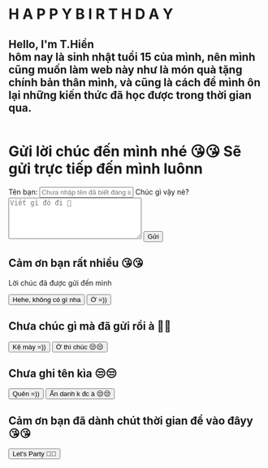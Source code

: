 <!DOCTYPE html>
<html lang="en">
<head>
    <meta charset="UTF-8">
    <meta http-equiv="X-UA-Compatible" content="IE=edge">
    <meta name="viewport" content="width=device-width, initial-scale=1.0">
    <link rel="shortcut icon" href="./assets/img/favicon.ico" type="image/x-icon">
    <link rel="stylesheet" href="./assets/css/base.css">
    <link rel="stylesheet" href="./assets/css/style.css">
    <link rel="stylesheet" href="./assets/css/reponsive.css">
    <link rel="preconnect" href="https://fonts.googleapis.com">
    <link rel="preconnect" href="https://fonts.gstatic.com" crossorigin>
    <link href="https://fonts.googleapis.com/css2?family=Nunito:wght@400;500;600;700&display=swap" rel="stylesheet">
    <title>N.Điệp's Birthday</title>
</head>
<body>
    <div class="app">
        <div class="wishes">
            <h1 class="title">H A P P Y B I R T H D A Y</h1>
            <div class="about">
                <div class="introduce">
                    <h2>Hello, I'm T.Hiền
                        <br>
                        hôm nay là sinh nhật tuổi 15 của mình, nên mình cũng muốn làm web này như là món quà tặng chính bản thân mình, 
                        và cũng là cách để mình ôn lại những kiến thức đã học được trong thời gian qua. 
                    </h2>
                </div>
                <div class="gallery">
                    <div class="gallery-item">
                        <img src="./assets/img/giphy.gif" alt="">
                    </div>
                </div>
            </div>
        </div>
        <div class="tome">
            <div class="tome-content">
                <h1 class="tome-heading">
                    Gửi lời chúc đến mình nhé 😘😘
                    <span class="note">Sẽ gửi trực tiếp đến mình luônn</span>
                </h1>
                <span>Tên bạn: </span>
                <input type="text" class="your-name" placeholder="Chưa nhập tên đã biết đáng iu rùi :3" required>
                <span>Chúc gì vậy nè?</span>
                <textarea class="des" name="" id="" cols="30" rows="5" placeholder="Viết gì đó đi 🥺" required></textarea>
                <button class="submit">Gửi</button>
            </div>
        </div>
        <div class="modal modal-thanks">
            <h2 class="thank-you">Cảm ơn bạn rất nhiều 😘😘</h2>
            <p>Lời chúc đã được gửi đến mình</p>
            <div class="btn-wrap">
                <button class="btn">Hehe, không có gì nha</button>
                <button class="btn">Ờ =))</button>
            </div>
        </div>
        <div class="modal-error modal">
            <h2 class="thank-you">Chưa chúc gì mà đã gửi rồi à 🥺🥺</h2>
            <div class="btn-wrap">
                <button class="btn">Kệ mày =))</button>
                <button class="btn">Ờ thì chúc 😒😒</button>
            </div>
        </div>
        <div class="modal-errorName modal">
            <h2 class="thank-you">Chưa ghi tên kìa 😒😒</h2>
            <div class="btn-wrap">
                <button class="btn">Quên =))</button>
                <button class="btn">Ẩn danh k đc à 😒😒</button>
            </div>
        </div>
        <div class="layout"></div>
    </div>
    <div class="begin">
        <h2>Cảm ơn bạn đã dành chút thời gian để vào đâyy 😘😘</h2>
        <button class="start">Let's Party 🤩🕺</button>
    </div>
    <audio id="mainAudio" src="./song.mp3"></audio>
    <script src="./main.js"></script>
</body>
</html>
